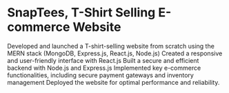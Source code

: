 # SnapTees, T-Shirt Selling E-commerce Website
Developed and launched a T-shirt-selling website from scratch using the MERN stack (MongoDB, Express.js, React.js, Node.js) Created a responsive and user-friendly interface with React.js Built a secure and efficient backend with Node.js and Express.js Implemented key e-commerce functionalities, including secure payment gateways and inventory management Deployed the website for optimal performance and reliability.
